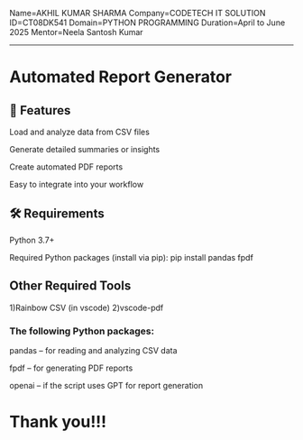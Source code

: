 Name=AKHIL KUMAR SHARMA
Company=CODETECH IT SOLUTION
ID=CT08DK541
Domain=PYTHON PROGRAMMING
Duration=April to June 2025
Mentor=Neela Santosh Kumar
<hr>
<h1>Automated Report Generator</h1>

<h2>🚀 Features</h2>
Load and analyze data from CSV files

Generate detailed summaries or insights

Create automated PDF reports

Easy to integrate into your workflow

<h2>🛠️ Requirements</h2>
Python 3.7+

Required Python packages (install via pip):
pip install pandas fpdf 

<h2>Other Required Tools</h2>
1)Rainbow CSV (in vscode)
2)vscode-pdf

<h3>The following Python packages:</h3>

pandas – for reading and analyzing CSV data

fpdf – for generating PDF reports

openai – if the script uses GPT for report generation


<h1>Thank you!!!</h1>

